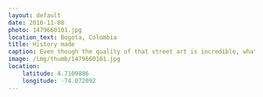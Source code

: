 ```yaml
---
layout: default
date: 2016-11-08
photo: 1479660101.jpg
location_text: Bogota, Colombia
title: History made
caption: Even though the quality of that street art is incredible, what is more important is the story behind and what it represents. The pfaces painted there where once people killed or abused by the different wars or soldiers over the last years. The internal conflicts in Colombia deeply touched the innocent people living in the country.
image: /img/thumb/1479660101.jpg
location:
    latitude: 4.7109886
    longitude: -74.072092
---
```

